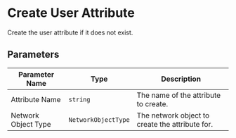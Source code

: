 # Create User Attribute

Create the user attribute if it does not exist.

## Parameters

| Parameter Name | Type | Description |
|----------------|------|-------------|
|Attribute Name|`string`| The name of the attribute to create.|
|Network Object Type|`NetworkObjectType`| The network object to create the attribute for.|

